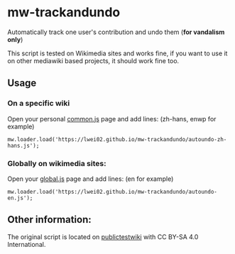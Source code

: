 # mw-trackandundo
Automatically track one user's contribution and undo them (**for vandalism only**)

This script is tested on Wikimedia sites and works fine, if you want to use it on other mediawiki based projects, it should work fine too.


## Usage
### On a specific wiki
Open your personal [common.js](https://en.wikipedia.org/wiki/Special:MyPage/common.js) page and add lines: (zh-hans, enwp for example)

`mw.loader.load('https://lwei02.github.io/mw-trackandundo/autoundo-zh-hans.js');`

### Globally on wikimedia sites:
Open your [global.js](https://meta.wikimedia.org/wiki/Special:MyPage/global.js) page and add lines: (en for example)

`mw.loader.load('https://lwei02.github.io/mw-trackandundo/autoundo-en.js');`

## Other information:
The original script is located on [publictestwiki](https://publictestwiki.com/wiki/User:%E9%80%86%E8%A5%B2%E7%9A%84%E5%A4%A9%E9%82%AA%E9%AC%BC/AutoUndo.js) with CC BY-SA 4.0 International.
